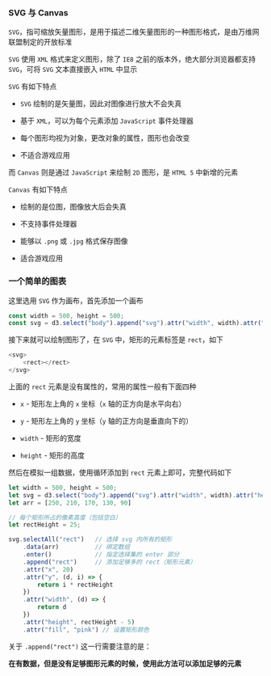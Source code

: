 ### SVG 与 Canvas

`SVG`，指可缩放矢量图形，是用于描述二维矢量图形的一种图形格式，是由万维网联盟制定的开放标准

`SVG` 使用 `XML` 格式来定义图形，除了 `IE8` 之前的版本外，绝大部分浏览器都支持 `SVG`，可将 `SVG` 文本直接嵌入 `HTML` 中显示

`SVG` 有如下特点

* `SVG` 绘制的是矢量图，因此对图像进行放大不会失真

* 基于 `XML`，可以为每个元素添加 `JavaScript` 事件处理器

* 每个图形均视为对象，更改对象的属性，图形也会改变

* 不适合游戏应用


而 `Canvas` 则是通过 `JavaScript` 来绘制 `2D` 图形，是 `HTML 5` 中新增的元素

`Canvas` 有如下特点

* 绘制的是位图，图像放大后会失真

* 不支持事件处理器

* 能够以 `.png` 或 `.jpg` 格式保存图像

* 适合游戏应用



### 一个简单的图表

这里选用 `SVG` 作为画布，首先添加一个画布

```js
const width = 500, height = 500;
const svg = d3.select("body").append("svg").attr("width", width).attr("height", height)
```

接下来就可以绘制图形了，在 `SVG` 中，矩形的元素标签是 `rect`，如下

```js
<svg>
    <rect></rect>
</svg>
```

上面的 `rect` 元素是没有属性的，常用的属性一般有下面四种

* `x` - 矩形左上角的 `x` 坐标（`x` 轴的正方向是水平向右）

* `y` - 矩形左上角的 `y` 坐标（`y` 轴的正方向是垂直向下的）

* `width` - 矩形的宽度

* `height` - 矩形的高度

然后在模拟一组数据，使用循环添加到 `rect` 元素上即可，完整代码如下

```js
let width = 500, height = 500;
let svg = d3.select("body").append("svg").attr("width", width).attr("height", height)
let arr = [250, 210, 170, 130, 90]

// 每个矩形所占的像素高度（包括空白）
let rectHeight = 25;

svg.selectAll("rect")   // 选择 svg 内所有的矩形
    .data(arr)          // 绑定数组
    .enter()            // 指定选择集的 enter 部分
    .append("rect")     // 添加足够多的 rect（矩形元素）
    .attr("x", 20)
    .attr("y", (d, i) => {
        return i * rectHeight
    })
    .attr("width", (d) => {
        return d
    })
    .attr("height", rectHeight - 5)
    .attr("fill", "pink") // 设置矩形颜色
```

关于 `.append("rect")` 这一行需要注意的是：

**在有数据，但是没有足够图形元素的时候，使用此方法可以添加足够的元素**